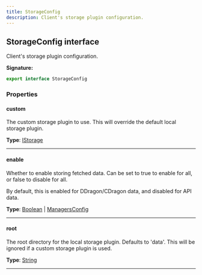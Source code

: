 ```yaml
---
title: StorageConfig
description: Client's storage plugin configuration.
---
```


## StorageConfig interface

Client's storage plugin configuration.

**Signature:**

```ts
export interface StorageConfig 
```

### Properties

#### custom

The custom storage plugin to use. This will override the default local storage plugin.



**Type**: [IStorage](/api/IStorage.md)

---

#### enable

Whether to enable storing fetched data. Can be set to true to enable for all, or false to disable for all.


By default, this is enabled for DDragon/CDragon data, and disabled for API data.



**Type**: [Boolean](https://developer.mozilla.org/en-US/docs/Web/JavaScript/Reference/Global_Objects/Boolean) \| [ManagersConfig](/api/ManagersConfig.md)

---

#### root

The root directory for the local storage plugin. Defaults to 'data'. This will be ignored if a custom storage plugin is used.



**Type**: [String](https://developer.mozilla.org/en-US/docs/Web/JavaScript/Reference/Global_Objects/String)

---

